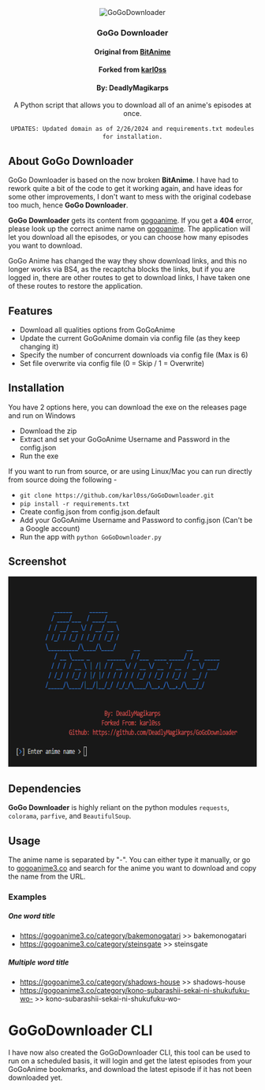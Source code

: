 
<div align="center">
  <img
    style="width: 300px; height: 300px"
    src="https://github.com/karl0ss/GoGoDownloader/raw/master/img/gogo_logo.png"
    title="GoGoDownloader"
    alt="GoGoDownloader"
  />
  <h3>GoGo Downloader</h3>
  <h4>Original from <a href="https://github.com/sh1nobuu/BitAnime">BitAnime</a></h4>
  <h4>Forked from <a href="https://github.com/karl0ss/GoGoDownloader">karl0ss</a></h4>
  <h4>By: DeadlyMagikarps</h4>
  <p>
    A Python script that allows you to download all of an anime's episodes at once.

    UPDATES: Updated domain as of 2/26/2024 and requirements.txt modeules for installation.
  </p>
 
</div>

## About GoGo Downloader

GoGo Downloader is based on the now broken **BitAnime**. I have had to rework quite a bit of the code to get it working again, and have ideas for some other improvements, I don't want to mess with the original codebase too much, hence **GoGo Downloader**.

**GoGo Downloader** gets its content from [gogoanime](https://gogoanime3.co). If you get a **404** error, please look up the correct anime name on [gogoanime](https://gogoanime3.co). The application will let you download all the episodes, or you can choose how many episodes you want to download.

GoGo Anime has changed the way they show download links, and this no longer works via BS4, as the recaptcha blocks the links, but if you are logged in, there are other routes to get to download links, I have taken one of these routes to restore the application.

## Features

- Download all qualities options from GoGoAnime
- Update the current GoGoAnime domain via config file (as they keep changing it)
- Specify the number of concurrent downloads via config file (Max is 6)
- Set file overwrite via config file (0 = Skip / 1 = Overwrite)

## Installation
You have 2 options here, you can download the exe on the releases page and run on Windows

- Download the zip
- Extract and set your GoGoAnime Username and Password in the config.json
- Run the exe

If you want to run from source, or are using Linux/Mac you can run directly from source doing the following - 

- `git clone https://github.com/karl0ss/GoGoDownloader.git`
- `pip install -r requirements.txt`
- Create config.json from config.json.default
- Add your GoGoAnime Username and Password to config.json (Can't be a Google account)
- Run the app with `python GoGoDownloader.py`

## Screenshot

<div align="center">
  <img style="height:386px; width:688px;" src="https://github.com/DeadlyMagikarps/GoGoDownloader/raw/master/img/screenshot.png"
  title="GoGoDownloader in action" alt="GoGoDownloader Screenshot">
</div>

## Dependencies

**GoGo Downloader** is highly reliant on the python modules `requests`, `colorama`, `parfive`, and `BeautifulSoup`.

## Usage

The anime name is separated by "-". You can either type it manually, or go to [gogoanime3.co](https://gogoanime3.co/) and search for the anime you want to download and copy the name from the URL.

### Examples

##### One word title

- https://gogoanime3.co/category/bakemonogatari >> bakemonogatari
- https://gogoanime3.co/category/steinsgate >> steinsgate

##### Multiple word title

- https://gogoanime3.co/category/shadows-house >> shadows-house
- https://gogoanime3.co/category/kono-subarashii-sekai-ni-shukufuku-wo- >> kono-subarashii-sekai-ni-shukufuku-wo-


# GoGoDownloader CLI
I have now also created the GoGoDownloader CLI, this tool can be used to run on a scheduled basis, it will login and get the latest episodes from your GoGoAnime bookmarks, and download the latest episode if it has not been downloaded yet.
